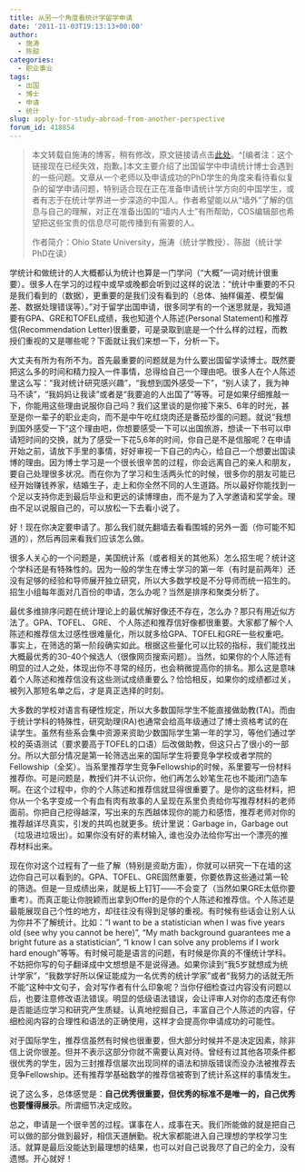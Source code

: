 ```yaml
---
title: 从另一个角度看统计学留学申请
date: '2011-11-03T19:13:13+00:00'
author:
  - 施涛
  - 陈甜
categories:
  - 职业事业
tags:
  - 出国
  - 博士
  - 申请
  - 统计
slug: apply-for-study-abroad-from-another-perspective
forum_id: 418854
---
```


>本文转载自施涛的博客，稍有修改，原文链接请点击[此处](http://blog.cos.name/taoshi/2011/11/02/application/)。^[编者注：这个链接现在已经失效，抱歉。]本文主要介绍了出国留学中申请统计博士会遇到的一些问题。文章从一个老师以及申请成功的PhD学生的角度来看待看似复杂的留学申请问题，特别适合现在正在准备申请统计学方向的中国学生，或者有志于在统计学界进一步深造的中国人。作者希望能以从“墙外”了解的信息与自己的理解，对正在准备出国的“墙内人士”有所帮助，COS编辑部也希望把这些宝贵的信息尽可能传播到有需要的人。
> 
> 作者简介：Ohio State University，施涛（统计学教授）、陈甜（统计学PhD在读） 

学统计和做统计的人大概都认为统计也算是一门学问（“大概”一词对统计很重要）。很多人在学习的过程中或早或晚都会听到过这样的说法：“统计中重要的不只是我们看到的（数据），更重要的是我们没有看到的（总体、抽样偏差、模型偏差、数据处理错误等）。”对于留学出国申请，很多同学有的一个迷思就是，我知道要有GPA、GRE和TOFEL成绩，我也知道个人陈述(Personal Statement)和推荐信(Recommendation Letter)很重要，可是录取到底是一个什么样的过程，而教授们重视的又是哪些呢？下面就让我们来想一下，分析一下。

大丈夫有所为有所不为。首先最重要的问题就是为什么要出国留学读博士。既然要把这么多的时间和精力投入一件事情，总得给自己一个理由吧。很多人在个人陈述里这么写：“我对统计研究感兴趣”，“我想到国外感受一下”，“别人读了，我为神马不读”，“我妈妈让我读”或者是“我要追的人出国了”等等。可是如果仔细推敲一下，你能用这些理由说服你自己吗？我们这里谈的是你接下来5、6年的时光，甚至是你一辈子的职业走向，而不是中午吃红烧肉还是番茄炒蛋的问题。就说“我想到国外感受一下”这个理由吧，你想要感受一下可以出国旅游，想读一下书可以申请短时间的交换，就为了感受一下花5,6年的时间，你自己是不是信服呢？在申请开始之前，请放下手里的事情，好好审视一下自己的内心，给自己一个想要出国读博的理由。因为博士学习是一个很长很辛苦的过程，你会远离自己的亲人和朋友，要自己处理很多状况。而在你为了学习和生活两头忙的时候，很多你的朋友可能已经开始赚钱养家，结婚生子，走上和你全然不同的人生道路。所以最好你能找到一个足以支持你走到最后毕业和更远的读博理由，而不是为了入学邀请和奖学金。理由不足以说服自己的，可以放松一下去看小说了。

好！现在你决定要申请了。那么我们就先翻墙去看看围城的另外一面（你可能不知道的），然后再回来看我们应该怎么做。

很多人关心的一个问题是，美国统计系（或者相关的其他系）怎么招生呢？统计这个学科还是有特殊性的。因为一般的学生在博士学习的第一年（有时是前两年）还没有足够的经验和导师展开独立研究，所以大多数学校是不分导师而统一招生的。招生小组每年面对几百份的申请，怎么办呢？当然是排序和聚类分析了。

最优多维排序问题在统计理论上的最优解好像还不存在，怎么办？那只有用近似方法了。GPA、TOFEL、 GRE、 个人陈述和推荐信好像都很重要。大家都了解个人陈述和推荐信太过感性很难量化，所以就多给GPA、TOFEL和GRE一些权重吧。事实上，在筛选的第一阶段确实如此。根据这些量化可以比较的指标，我们能找出大概最优秀的30-40个候选人（很像网页搜索问题）。当然，如果你的个人陈述有明显的过人之处，体现出你不寻常的经历，也会稍微提高你的排名。那么这是意味着个人陈述和推荐信没有这些测试成绩重要么？恰恰相反，如果你的成绩都过关，被列入那短名单之后，才是真正选择的时刻。

大多数的学校对语言有硬性规定，所以大多数国际学生不能直接做助教(TA)。而由于统计学科的特殊性，研究助理(RA)也通常会给高年级通过了博士资格考试的在读学生。虽然有些系会集中资源来资助少数国际学生第一年的学习，等他们通过学校的英语测试（要求要高于TOFEL的口语）后改做助教，但这只占了很小的一部分。所以大部分情况是第一轮筛选出来的国际学生将要竞争学校或者学院的Fellowship（全奖）。当系里推荐学生竞争Fellowship的时候，系里要写一份材料推荐你。可是问题是，教授们并不认识你，他们再怎么妙笔生花也不能闭门造车啊。在这个过程中，你的个人陈述和推荐信就显得很重要了。是你的这些材料，把你从一个名字变成一个有血有肉有故事的人呈现在系里负责给你写推荐材料的老师面前。你把自己挖得越深，写出来的东西越体现你的能力和感悟，推荐老师对你的推荐越详尽真实，引发的共鸣也就更多。统计里说：Garbage in，Garbage out（垃圾进垃圾出）。如果你没有好的素材输入, 谁也没办法给你写出一个漂亮的推荐材料出来。

现在你对这个过程有了一些了解（特别是资助方面），你就可以研究一下在墙的这边你自己可以看到的。GPA、TOFEL、GRE固然重要，你要依靠这些通过第一轮的筛选。但是一旦成绩出来，就是板上钉钉——不会变了（当然如果GRE太低你要重考）。而真正能让你脱颖而出拿到Offer的是你的个人陈述和推荐信。个人陈述是最能展现自己个性的地方，却往往没有得到足够的重视。有时候有些话会让别人认为你并不了解统计。比如：“I want to be a statistician when I was five years old (see why you cannot be here)”, “My math background guarantees me a bright future as a statistician”, “I know I can solve any problems if I work hard enough”等等。有时候可能是语言的问题，有时候是你真的不懂统计学科。不妨把你写的句子翻译成中文想想是不是说得通。如果你读到“我5岁就想成为统计学家”，“我数学好所以保证能成为一名优秀的统计学家”或者“我努力的话就无所不能”这种中文句子，会对写作者有什么印象呢？当你仔细检查过内容没有问题以后，也要注意修改语法错误。明显的低级语法错误，会让评审人对你的态度还有你是否能适应学习和研究产生质疑。认真地挖掘自己，丰富自己个人陈述的内容，仔细检阅内容的合理性和语法的正确使用，这样才会提高你申请成功的可能性。

对于国际学生，推荐信虽然有时候也很重要，但大部分时候并不是决定因素，除非信上说你很差。但并不表示这部分你就不需要认真对待。曾经有过其他各项条件都很优秀的学生，因为三封推荐信屡次出现同样的语法和排版错误而没办法被推荐去竞争Fellowship。还有推荐学基础数学的推荐信被寄到了统计系这样的事情发生。

说了这么多，总体感觉是：**自己优秀很重要，但优秀的标准不是唯一的，自己优秀也要懂得展示**。所谓细节决定成败。

总之，申请是一个很辛苦的过程。谋事在人，成事在天。我们所能做的就是把自己可以做的部分做到最好，相信天道酬勤。祝大家都能进入自己理想的学校学习生活。就算是最后没能达到最理想的结果，也可以对自己说我尽了自己的全力，没有遗憾。开心就好！
